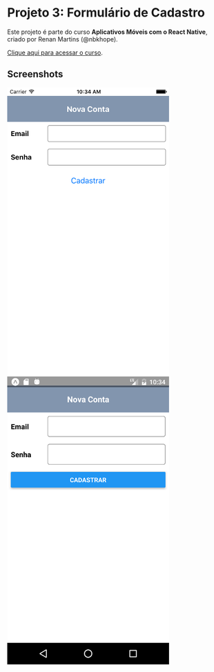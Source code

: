 # Projeto 3: Formulário de Cadastro

Este projeto é parte do curso **Aplicativos Móveis com o React Native**, criado por Renan Martins (@nbkhope).

[Clique aqui para acessar o curso](https://www.udemy.com/course/aplicativos-moveis-com-o-react-native/).

## Screenshots

![Formulário de Cadastro App](./screenshot01.png)
![Formulário de Cadastro App](./screenshot02.png)
